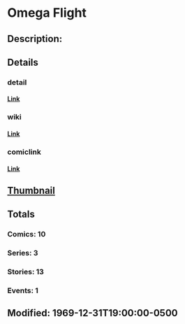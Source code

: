 # Omega Flight
## Description: 
## Details
### detail
#### [Link](http://marvel.com/characters/1651/omega_flight?utm_campaign=apiRef&utm_source=225578a89fc76f3d20fbffda5d17a88d)
### wiki
#### [Link](http://marvel.com/universe/Omega_Flight?utm_campaign=apiRef&utm_source=225578a89fc76f3d20fbffda5d17a88d)
### comiclink
#### [Link](http://marvel.com/comics/characters/1010757/omega_flight?utm_campaign=apiRef&utm_source=225578a89fc76f3d20fbffda5d17a88d)
## [Thumbnail](http://i.annihil.us/u/prod/marvel/i/mg/b/40/image_not_available.jpg)
## Totals
### Comics: 10
### Series: 3
### Stories: 13
### Events: 1
## Modified: 1969-12-31T19:00:00-0500